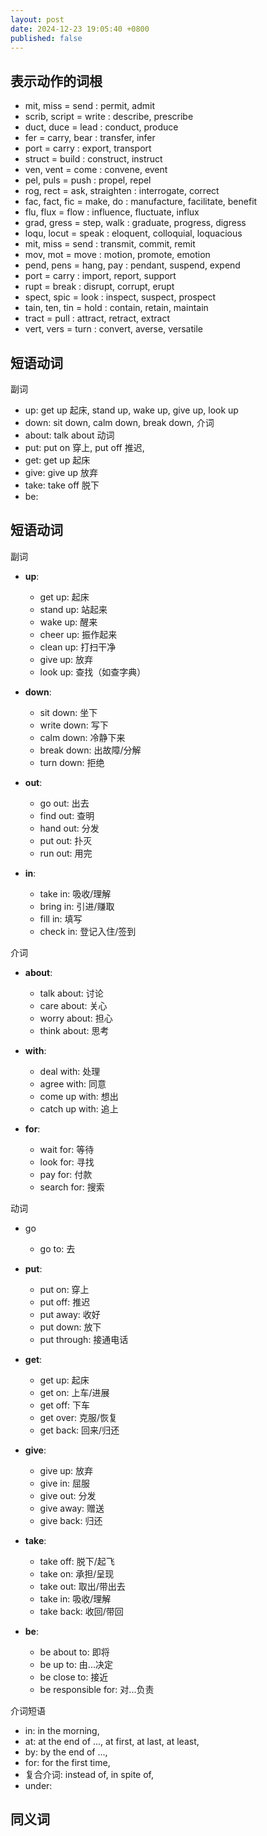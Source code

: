 ```yaml
---
layout: post
date: 2024-12-23 19:05:40 +0800
published: false
---
```



## 表示动作的词根

- mit, miss = send : permit, admit
- scrib, script = write : describe, prescribe
- duct, duce = lead : conduct, produce
- fer = carry, bear : transfer, infer
- port = carry : export, transport
- struct = build : construct, instruct
- ven, vent = come : convene, event
- pel, puls = push : propel, repel
- rog, rect = ask, straighten : interrogate, correct
- fac, fact, fic = make, do : manufacture, facilitate, benefit
- flu, flux = flow : influence, fluctuate, influx
- grad, gress = step, walk : graduate, progress, digress
- loqu, locut = speak : eloquent, colloquial, loquacious
- mit, miss = send : transmit, commit, remit
- mov, mot = move : motion, promote, emotion
- pend, pens = hang, pay : pendant, suspend, expend
- port = carry : import, report, support
- rupt = break : disrupt, corrupt, erupt
- spect, spic = look : inspect, suspect, prospect
- tain, ten, tin = hold : contain, retain, maintain
- tract = pull : attract, retract, extract
- vert, vers = turn : convert, averse, versatile

## 短语动词



副词
- up: get up 起床, stand up, wake up, give up, look up
- down: sit down, calm down, break down,
介词
- about: talk about
动词
- put: put on 穿上, put off 推迟,
- get: get up 起床
- give: give up 放弃
- take: take off 脱下
- be: 

## 短语动词

副词
- **up**:
  - get up: 起床
  - stand up: 站起来
  - wake up: 醒来
  - cheer up: 振作起来
  - clean up: 打扫干净
  - give up: 放弃
  - look up: 查找（如查字典）

- **down**:
  - sit down: 坐下
  - write down: 写下
  - calm down: 冷静下来
  - break down: 出故障/分解
  - turn down: 拒绝

- **out**:
  - go out: 出去
  - find out: 查明
  - hand out: 分发
  - put out: 扑灭
  - run out: 用完

- **in**:
  - take in: 吸收/理解
  - bring in: 引进/赚取
  - fill in: 填写
  - check in: 登记入住/签到

介词
- **about**:
  - talk about: 讨论
  - care about: 关心
  - worry about: 担心
  - think about: 思考

- **with**:
  - deal with: 处理
  - agree with: 同意
  - come up with: 想出
  - catch up with: 追上

- **for**:
  - wait for: 等待
  - look for: 寻找
  - pay for: 付款
  - search for: 搜索


动词

- go
  - go to: 去
- **put**:
  - put on: 穿上
  - put off: 推迟
  - put away: 收好
  - put down: 放下
  - put through: 接通电话

- **get**:
  - get up: 起床
  - get on: 上车/进展
  - get off: 下车
  - get over: 克服/恢复
  - get back: 回来/归还

- **give**:
  - give up: 放弃
  - give in: 屈服
  - give out: 分发
  - give away: 赠送
  - give back: 归还

- **take**:
  - take off: 脱下/起飞
  - take on: 承担/呈现
  - take out: 取出/带出去
  - take in: 吸收/理解
  - take back: 收回/带回

- **be**:
  - be about to: 即将
  - be up to: 由...决定
  - be close to: 接近
  - be responsible for: 对...负责


介词短语
- in: in the morning,
- at: at the end of ..., at first, at last, at least, 
- by: by the end of ...,
- for: for the first time,
- 复合介词: instead of, in spite of, 
- under: 






## 同义词

